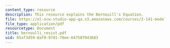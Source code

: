 ```yaml
---
content_type: resource
description: This resource explains the Bernouill's Equation.
file: https://ol-ocw-studio-app-qa.s3.amazonaws.com/courses/2-141-modeling-and-simulation-of-dynamic-systems-fall-2006/05af3d598af097d170ee647587943683_bernoulli_resist.pdf
file_type: application/pdf
resourcetype: Document
title: bernoulli_resist.pdf
uid: 05af3d59-8af0-97d1-70ee-647587943683
---
```

